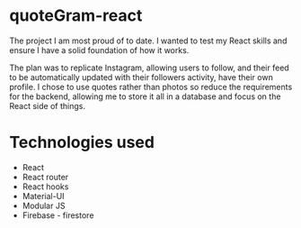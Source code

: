 # quoteGram-react

The project I am most proud of to date. I wanted to test my React skills and ensure I have a solid foundation of how it works.

The plan was to replicate Instagram, allowing users to follow, and their feed to be automatically updated with their followers activity, have their own profile.
I chose to use quotes rather than photos so reduce the requirements for the backend, allowing me to store it all in a database and focus on the React side of things.

# Technologies used
* React
* React router
* React hooks
* Material-UI
* Modular JS
* Firebase - firestore
